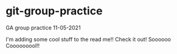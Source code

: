 # git-group-practice
GA group practice 11-05-2021

I'm adding some cool stuff to the read me!! Check it out!  Soooooo Cooooooool!!
